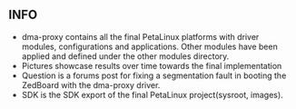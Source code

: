 ## INFO
* dma-proxy contains all the final PetaLinux platforms with driver modules, configurations and applications. Other modules have been applied and defined under the other modules directory.
* Pictures showcase results over time towards the final implementation
* Question is a forums post for fixing a segmentation fault in booting the ZedBoard with the dma-proxy driver.
* SDK is the SDK export of the final PetaLinux project(sysroot, images).
